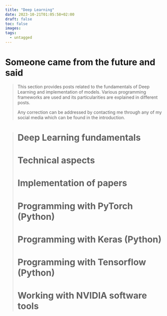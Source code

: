 ```yaml
---
title: "Deep Learning"
date: 2023-10-21T01:05:58+02:00
draft: false
toc: false
images:
tags:
  - untagged
---
```


# Someone came from the future and said
> This section provides posts related to the fundamentals of Deep Learning and implementation of models. Various programming frameworks are used and its particularities are explained in different posts.
>
> Any correction can be addressed by contacting me through any of my social media which can be found in the introduction.

> # Deep Learning fundamentals
>
> # Technical aspects
>
> # Implementation of papers
> 
> # Programming with PyTorch (Python)
>
> # Programming with Keras (Python)
> 
> # Programming with Tensorflow (Python)
>
> # Working with NVIDIA software tools

